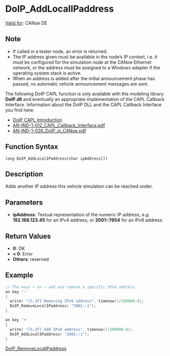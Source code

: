 # DoIP_AddLocalIPaddress

[Valid for](../../../Shared/FeatureAvailability.md): CANoe DE

## Note

- If called in a tester node, an error is returned.
- The IP address given must be available in the node’s IP context, i.e. it must be configured for the simulation node at the CANoe Ethernet network, or the address must be assigned to a Windows adapter if the operating system stack is active.
- When an address is added after the initial announcement phase has passed, no automatic vehicle announcement messages are sent.

The following DoIP CAPL function is only available with the modeling library **DoIP.dll** and eventually an appropriate implementation of the CAPL Callback Interface. Information about the DoIP DLL and the CAPL Callback Interface you find here:

- [DoIP CAPL Introduction](../CAPLDiagnosticDoIP.md)
- [AN-IND-1-012_CAPL_Callback_Interface.pdf](javascript:startDemoLoader('AN-IND-1-012_CAPL_Callback_Interface.pdf'))
- [AN-IND-1-026_DoIP_in_CANoe.pdf](javascript:startDemoLoader('AN-IND-1-026_DoIP_in_CANoe.pdf'))

## Function Syntax

`long DoIP_AddLocalIPaddress(char ipAddress[])`

## Description

Adds another IP address this vehicle simulation can be reached under.

## Parameters

- **ipAddress**: Textual representation of the numeric IP address, e.g. **192.168.123.45** for an IPv4 address, or **2001::7654** for an IPv6 address.

## Return Values

- **0**: OK
- **< 0**: Error
- **Others**: reserved

## Example

```c
// The keys + an – add and remove a specific IPv6 address
on key '-'
{
  write( "[%.3f] Removing IPv6 address", timenow()/100000.0);
  DoIP_RemoveLocalIPaddress( "2001::1");
}

on key '+'
{
  write( "[%.3f] Add IPv6 address", timenow()/100000.0);
  DoIP_AddLocalIPaddress( "2001::1");
}
```

[DoIP_RemoveLocalIPaddress](CAPLfunctionDoIPRemoveLocalIPaddress.md)
